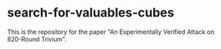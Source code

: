 # search-for-valuables-cubes
This is the repository for the paper "An Experimentally Verified Attack on 820-Round Trivium".
